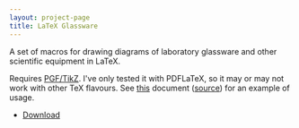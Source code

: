 ```yaml
---
layout: project-page
title: LaTeX Glassware
---
```


A set of macros for drawing diagrams of laboratory glassware and other scientific equipment in LaTeX.

Requires [PGF/TikZ][2]. I've only tested it with PDFLaTeX, so it may or may not work with other TeX flavours. See [this][3] document ([source][4]) for an example of usage.

  * [Download][1]

   [1]: http://github.com/davidar/latex-glassware/blob/master/glasswarelib.tex
   [2]: http://sourceforge.net/projects/pgf/
   [3]: http://github.com/davidar/latex-glassware/raw/master/example/glassware.pdf
   [4]: http://github.com/davidar/latex-glassware/blob/master/example/glassware.tex

